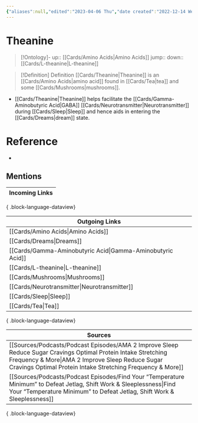 ```yaml
---
{"aliases":null,"edited":"2023-04-06 Thu","date created":"2022-12-14 Wed","dg-publish":true,"permalink":"/cards/theanine/","dgPassFrontmatter":true}
---
```


# Theanine

> [!Ontology]-
> up:: [[Cards/Amino Acids\|Amino Acids]]
> jump::
> down:: [[Cards/L-theanine\|L-theanine]]

> [!Definition] Definition
> [[Cards/Theanine\|Theanine]] is an [[Cards/Amino Acids\|amino acid]] found in [[Cards/Tea\|tea]] and some [[Cards/Mushrooms\|mushrooms]].

- [[Cards/Theanine\|Theanine]] helps facilitate the [[Cards/Gamma-Aminobutyric Acid\|GABA]] [[Cards/Neurotransmitter\|Neurotransmitter]] during [[Cards/Sleep\|Sleep]] and hence aids in entering the [[Cards/Dreams\|dream]] state. 

# Reference

- 

## Mentions

| Incoming Links |
| -------------- |

{ .block-language-dataview}

| Outgoing Links                                                |
| ------------------------------------------------------------- |
| [[Cards/Amino Acids\|Amino Acids]]                         |
| [[Cards/Dreams\|Dreams]]                                   |
| [[Cards/Gamma-Aminobutyric Acid\|Gamma-Aminobutyric Acid]] |
| [[Cards/L-theanine\|L-theanine]]                           |
| [[Cards/Mushrooms\|Mushrooms]]                             |
| [[Cards/Neurotransmitter\|Neurotransmitter]]               |
| [[Cards/Sleep\|Sleep]]                                     |
| [[Cards/Tea\|Tea]]                                         |

{ .block-language-dataview}

| Sources                                                                                                                                                                                                                                       |
| --------------------------------------------------------------------------------------------------------------------------------------------------------------------------------------------------------------------------------------------- |
| [[Sources/Podcasts/Podcast Episodes/AMA  2  Improve Sleep  Reduce Sugar Cravings  Optimal Protein Intake  Stretching Frequency & More\|AMA  2  Improve Sleep  Reduce Sugar Cravings  Optimal Protein Intake  Stretching Frequency & More]] |
| [[Sources/Podcasts/Podcast Episodes/Find Your “Temperature Minimum” to Defeat Jetlag, Shift Work & Sleeplessness\|Find Your “Temperature Minimum” to Defeat Jetlag, Shift Work & Sleeplessness]]                                           |

{ .block-language-dataview}